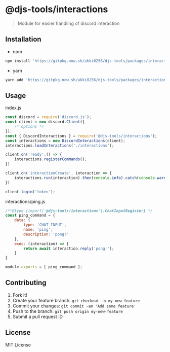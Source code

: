 # @djs-tools/interactions

> Module for easier handling of discord interaction

## Installation
- npm
```bash
npm install 'https://gitpkg.now.sh/akki0256/djs-tools/packages/interactions?interactions-1.0.3'
```
- yarn
```bash
yarn add 'https://gitpkg.now.sh/akki0256/djs-tools/packages/interactions?interactions-1.0.3'
```

## Usage
index.js
```js
const discord = require('discord.js');
const client = new discord.Client({
	/* options */
});
const { DiscordInteractions } = require('@djs-tools/interactions');
const interactions = new DiscordInteractions(client);
interactions.loadInteractions('./interactions');

client.on('ready',() => {
	interactions.registerCommands();
})

client.on('interactionCreate', interaction => {
	interactions.run(interaction).then(console.info).catch(console.warn);
})

client.login('token');
```
interactions/ping.js
```js
/**@type {import('@djs-tools/interactions').ChatInputRegister} */
const ping_command = {
	data: {
		type: 'CHAT_INPUT',
		name: 'ping',
		description: 'pong!'
	},
	exec: (interaction) => {
		return await interaction.reply('pong!');
	}
}

module.exports = [ ping_command ];
```

## Contributing

1. Fork it!
2. Create your feature branch: `git checkout -b my-new-feature`
3. Commit your changes: `git commit -am 'Add some feature'`
4. Push to the branch: `git push origin my-new-feature`
5. Submit a pull request :D

## License

MIT License
